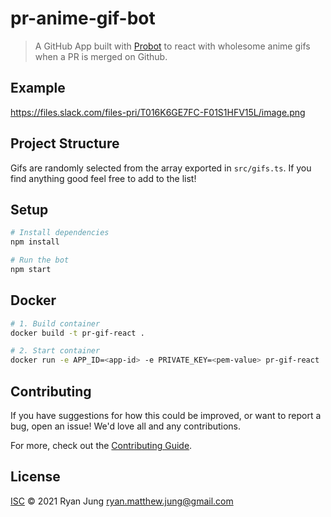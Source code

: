 # pr-anime-gif-bot

> A GitHub App built with [Probot](https://github.com/probot/probot) to react with wholesome anime gifs when a PR is merged on Github.

## Example

https://files.slack.com/files-pri/T016K6GE7FC-F01S1HFV15L/image.png

## Project Structure

Gifs are randomly selected from the array exported in `src/gifs.ts`. If you find anything good feel free to add to the list!

## Setup

```sh
# Install dependencies
npm install

# Run the bot
npm start
```

## Docker

```sh
# 1. Build container
docker build -t pr-gif-react .

# 2. Start container
docker run -e APP_ID=<app-id> -e PRIVATE_KEY=<pem-value> pr-gif-react
```

## Contributing

If you have suggestions for how this could be improved, or want to report a bug, open an issue! We'd love all and any contributions.

For more, check out the [Contributing Guide](CONTRIBUTING.md).

## License

[ISC](LICENSE) © 2021 Ryan Jung <ryan.matthew.jung@gmail.com>
